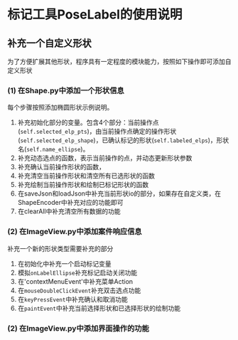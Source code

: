 # 标记工具PoseLabel的使用说明





## 补充一个自定义形状


为了方便扩展其他形状，程序具有一定程度的模块能力，按照如下操作即可添加自定义形状

### (1) 在**Shape.py**中添加一个形状信息

每个步骤按照添加椭圆形状示例说明。

1. 补充初始化部分的变量。包含4个部分：当前操作点(`self.selected_elp_pts`)，由当前操作点确定的操作形状(`self.selected_elp_shape`)，已确认标记的形状(`self.labeled_elps`)，形状名(`self.name_ellipse`)。
2. 补充动态选点的函数，表示当前操作的点，并动态更新形状参数
3. 补充确认当前操作形状的函数，
4. 补充清空当前操作形状和清空所有已选形状的函数
5. 补充绘制当前操作形状和绘制已标记形状的函数
6. 在saveJson和loadJson中补充当前形状io的部分，如果存在自定义类，在ShapeEncoder中补充对应的功能即可
7. 在clearAll中补充清空所有数据的功能



### (2) 在**ImageView.py**中添加案件响应信息

补充一个新的形状类型需要补充的部分
1. 在初始化中补充一个启动标记变量
2. 模拟`onLabelEllipse`补充标记启动关闭功能
3. 在'contextMenuEvent'中补充菜单Action 
4. 在`mouseDoubleClickEvent`补充双击选点功能
5. 在`keyPressEvent`中补充确认和取消功能
6. 在`paintEvent`中补充当前选择形状和已选择形状的绘制功能


### (2) 在**ImageView.py**中添加界面操作的功能

